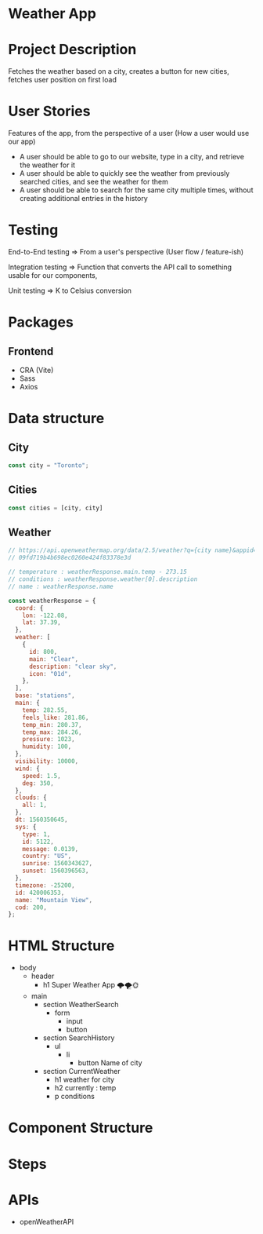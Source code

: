 # Weather App

# Project Description

Fetches the weather based on a city, creates a button for new cities, fetches user position on first load

# User Stories

Features of the app, from the perspective of a user (How a user would use our app)

- A user should be able to go to our website, type in a city, and retrieve the weather for it
- A user should be able to quickly see the weather from previously searched cities, and see the weather for them
- A user should be able to search for the same city multiple times, without creating additional entries in the history

# Testing

End-to-End testing => From a user's perspective (User flow / feature-ish)

Integration testing => Function that converts the API call to something usable for our components,

Unit testing => K to Celsius conversion

# Packages

## Frontend

- CRA (Vite)
- Sass
- Axios

# Data structure

## City

```jsx
const city = "Toronto";
```

## Cities

```jsx
const cities = [city, city]
```

## Weather

```jsx
// https://api.openweathermap.org/data/2.5/weather?q={city name}&appid={API key}
// 09fd719b4b698ec0260e424f83378e3d

// temperature : weatherResponse.main.temp - 273.15
// conditions : weatherResponse.weather[0].description
// name : weatherResponse.name

const weatherResponse = {
  coord: {
    lon: -122.08,
    lat: 37.39,
  },
  weather: [
    {
      id: 800,
      main: "Clear",
      description: "clear sky",
      icon: "01d",
    },
  ],
  base: "stations",
  main: {
    temp: 282.55,
    feels_like: 281.86,
    temp_min: 280.37,
    temp_max: 284.26,
    pressure: 1023,
    humidity: 100,
  },
  visibility: 10000,
  wind: {
    speed: 1.5,
    deg: 350,
  },
  clouds: {
    all: 1,
  },
  dt: 1560350645,
  sys: {
    type: 1,
    id: 5122,
    message: 0.0139,
    country: "US",
    sunrise: 1560343627,
    sunset: 1560396563,
  },
  timezone: -25200,
  id: 420006353,
  name: "Mountain View",
  cod: 200,
};
```

# HTML Structure

- body
  - header
    - h1 Super Weather App 🌩️🌪️🌞
  - main
    - section WeatherSearch
      - form
        - input
        - button
    - section SearchHistory
      - ul
        - li
          - button Name of city
    - section CurrentWeather
      - h1 weather for city
      - h2 currently : temp
      - p conditions

# Component Structure

# Steps

# APIs

- openWeatherAPI
